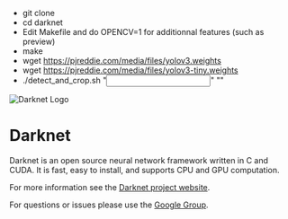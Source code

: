 - git clone <repo url>
- cd darknet
- Edit Makefile and do OPENCV=1 for additionnal features (such as preview)
- make
- wget https://pjreddie.com/media/files/yolov3.weights
- wget https://pjreddie.com/media/files/yolov3-tiny.weights
- ./detect_and_crop.sh "<input folder>" "<output folder>"

![Darknet Logo](http://pjreddie.com/media/files/darknet-black-small.png)

# Darknet #
Darknet is an open source neural network framework written in C and CUDA. It is fast, easy to install, and supports CPU and GPU computation.

For more information see the [Darknet project website](http://pjreddie.com/darknet).

For questions or issues please use the [Google Group](https://groups.google.com/forum/#!forum/darknet).
